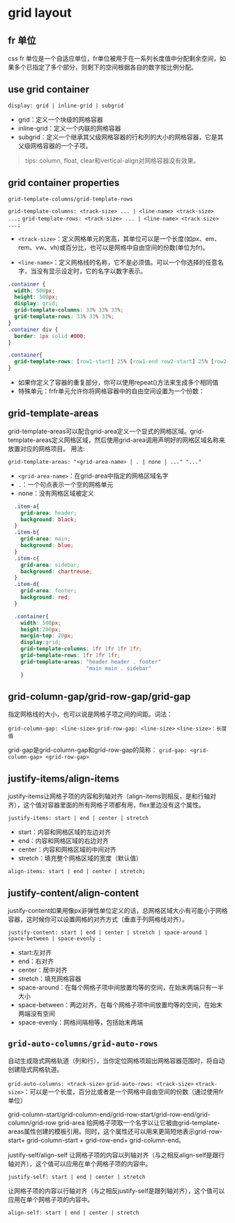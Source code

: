 # grid layout

## fr 单位
css fr 单位是一个自适应单位，fr单位被用于在一系列长度值中分配剩余空间，如果多个已指定了多个部分，则剩下的空间根据各自的数字按比例分配。

## use grid container
`display: grid | inline-grid | subgrid`
* grid：定义一个块级的网格容器
* inline-grid：定义一个内联的网格容器
* subgrid：定义一个继承其父级网格容器的行和列的大小的网格容器，它是其父级网格容器的一个子项。

> tips: column, float, clear和vertical-align对网格容器没有效果。

## grid container properties

`grid-template-columns/grid-template-rows `

`grid-template-columns: <track-size> ... | <line-name> <track-size> ...;`
`grid-template-rows: <track-size> ... | <line-name> <track-size> ...;`
* `<track-size>`：定义网格单元的宽高，其单位可以是一个长度(如px、em、rem、vw、vh)或百分比，也可以是网格中自由空间的份数(单位为fr)。

* `<line-name>`：定义网格线的名称，它不是必须值。可以一个你选择的任意名字，当没有显示设定时，它的名字以数字表示。

```css
.container {
  width: 500px;
  height: 500px;
  display: grid;
  grid-template-columns: 33% 33% 33%;
  grid-template-rows: 33% 33% 33%;
}
.container div {
  border: 1px solid #000;
}

.container{
  grid-template-rows: [row1-start] 25% [row1-end row2-start] 25% [row2-end];
}
```
* 如果你定义了容器的重复部分，你可以使用repeat()方法来生成多个相同值
* 特殊单元：frfr单元允许你将网格容器中的自由空间设置为一个份数：

## grid-template-areas
grid-template-areas可以配合grid-area定义一个显式的网格区域。grid-template-areas定义网格区域，然后使用grid-area调用声明好的网格区域名称来放置对应的网格项目。
用法:

`grid-template-areas: "<grid-area-name> | . | none | ..." "..."`

* `<grid-area-name>`：在grid-area中指定的网格区域名字
* `.`：一个句点表示一个空的网格单元
* none：没有网格区域被定义
```css
  .item-a{
    grid-area: header;
    background: black;
  }
  .item-b{
    grid-area: main;
    background: blue;
  }
  .item-c{
    grid-area: sidebar;
    background: chartreuse;
  }
  .item-d{
    grid-area: footer;
    background: red;
  }

  .container{
    width: 500px;
    height:200px;
    margin-top: 20px;
    display:grid;
    grid-template-columns: 1fr 1fr 1fr 1fr;
    grid-template-rows: 1fr 1fr 1fr;
    grid-template-areas: "header header . footer"
                         "main main . sidebar"                              "main main . sidebar";
    }

```

## grid-column-gap/grid-row-gap/grid-gap
指定网格线的大小，也可以说是网格子项之间的间距。词法：

`grid-column-gap: <line-size>`
`grid-row-gap: <line-size>`
`<line-size>：长度值`

grid-gap是grid-column-gap和grid-row-gap的简称：
`grid-gap: <grid-column-gap> <grid-row-gap>`

## justify-items/align-items
justify-items让网格子项的内容和列轴对齐（align-items则相反，是和行轴对齐），这个值对容器里面的所有网格子项都有用，flex里边没有这个属性。

`justify-items: start | end | center | stretch`
* start：内容和网格区域的左边对齐
* end：内容和网格区域的右边对齐
* center：内容和网格区域的中间对齐
* stretch：填充整个网格区域的宽度（默认值）

`align-items: start | end | center | stretch; `
## justify-content/align-content
justify-content如果用像px非弹性单位定义的话，总网格区域大小有可能小于网格容器，这时候你可以设置网格的对齐方式（垂直于列网格线对齐）。

`justify-content: start | end | center | stretch | space-around | space-between | space-evenly ;`

* start:左对齐
* end：右对齐
* center：居中对齐
* stretch：填充网格容器
* space-around：在每个网格子项中间放置均等的空间，在始末两端只有一半大小
* space-between：两边对齐，在每个网格子项中间放置均等的空间，在始末两端没有空间
* space-evenly：网格间隔相等，包括始末两端

## `grid-auto-columns/grid-auto-rows`

自动生成隐式网格轨道（列和行），当你定位网格项超出网格容器范围时，将自动创建隐式网格轨道。

`grid-auto-columns: <track-size>`
`grid-auto-rows: <track-size>`
`<track-size>`：可以是一个长度，百分比或者是一个网格中自由空间的份数（通过使用fr单位）


grid-column-start/grid-column-end/grid-row-start/grid-row-end/grid-column/grid-row
grid-area
给网格子项取一个名字以让它被由grid-template-areas属性创建的模板引用。同时，这个属性还可以用来更简短地表示grid-row-start+ grid-column-start + grid-row-end+ grid-column-end。

 justify-self/align-self
 让网格子项的内容以列轴对齐（与之相反align-self是跟行轴对齐），这个值可以应用在单个网格子项的内容中。

`justify-self: start | end | center | stretch`

让网格子项的内容以行轴对齐（与之相反justify-self是跟列轴对齐），这个值可以应用在单个网格子项的内容中。

`align-self: start | end | center | stretch`
